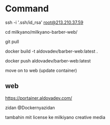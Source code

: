 # Command

ssh -i '.ssh/id_rsa' root@213.210.37.59

cd milkyano/milkyano-barber-web/

git pull

docker build -t aldovadev/barber-web:latest .

docker push aldovadev/barber-web:latest

move on to web (update container)

## web 

https://portainer.aldovadev.com/

zidan
@Dockernyazidan


tambahin mit license ke milkiyano creative media  